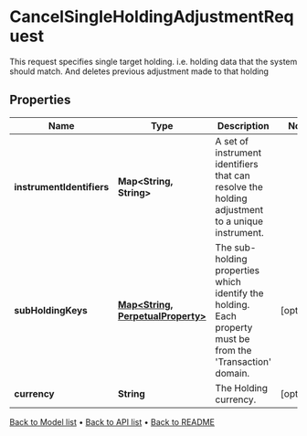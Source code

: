 

# CancelSingleHoldingAdjustmentRequest

This request specifies single target holding. i.e. holding data that the  system should match. And deletes previous adjustment made to that holding

## Properties

| Name | Type | Description | Notes |
|------------ | ------------- | ------------- | -------------|
|**instrumentIdentifiers** | **Map&lt;String, String&gt;** | A set of instrument identifiers that can resolve the holding adjustment to a unique instrument. |  |
|**subHoldingKeys** | [**Map&lt;String, PerpetualProperty&gt;**](PerpetualProperty.md) | The sub-holding properties which identify the holding. Each property must be from the &#39;Transaction&#39; domain. |  [optional] |
|**currency** | **String** | The Holding currency. |  [optional] |



[Back to Model list](../README.md#documentation-for-models) &#8226; [Back to API list](../README.md#documentation-for-api-endpoints) &#8226; [Back to README](../README.md)



